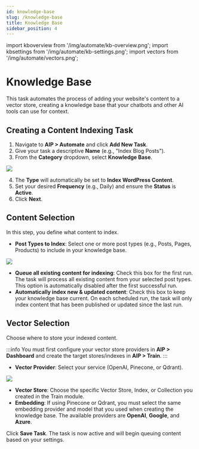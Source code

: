 ```yaml
---
id: knowledge-base
slug: /knowledge-base
title: Knowledge Base
sidebar_position: 4
---
```


import kboverview from '/img/automate/kb-overview.png';
import kbsettings from '/img/automate/kb-settings.png';
import vectors from '/img/automate/vectors.png';

# Knowledge Base

This task automates the process of adding your website's content to a vector store, creating a knowledge base that your chatbots and other AI tools can use for context.

## Creating a Content Indexing Task

1.  Navigate to **AIP > Automate** and click **Add New Task**.
2.  Give your task a descriptive **Name** (e.g., "Index Blog Posts").
3.  From the **Category** dropdown, select **Knowledge Base**.

<img src={kboverview} />

4.  The **Type** will automatically be set to **Index WordPress Content**.
5.  Set your desired **Frequency** (e.g., Daily) and ensure the **Status** is **Active**.
6.  Click **Next**.

## Content Selection

In this step, you define what content to index.

- **Post Types to Index**: Select one or more post types (e.g., Posts, Pages, Products) to include in your knowledge base.

<img src={kbsettings} />

- **Queue all existing content for indexing**: Check this box for the first run. The task will process all existing content from your selected post types. This option is automatically disabled after the first successful run.
- **Automatically index new & updated content**: Check this box to keep your knowledge base current. On each scheduled run, the task will only index content that has been published or updated since the last run.

## Vector Selection

Choose where to store your indexed content.

:::info
You must first configure your vector store providers in **AIP > Dashboard** and create the target stores/indexes in **AIP > Train**.
:::

- **Vector Provider**: Select your service (OpenAI, Pinecone, or Qdrant).

<img src={vectors} />

- **Vector Store**: Choose the specific Vector Store, Index, or Collection you created in the Train module.
- **Embedding**: If using Pinecone or Qdrant, you must select the same embedding provider and model that you used when creating the knowledge base. The available providers are **OpenAI**, **Google**, and **Azure**.

Click **Save Task**. The task is now active and will begin queuing content based on your settings.